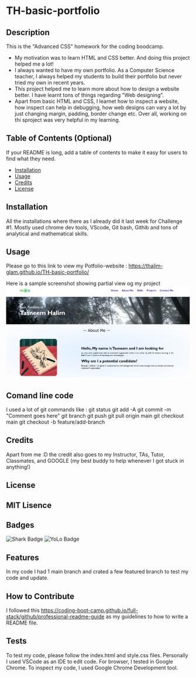 # TH-basic-portfolio

## Description

This is the "Advanced CSS" homework for the coding boodcamp. 
- My motivation was to learn HTML and CSS better. And doing this project helped me a lot!
- I always wanted to have my own portfolio. As a Computer Science teacher, I always helped my students to build their portfolio but never tried my own in recent years.
- This project helped me to learn more about how to design a website better. I have learnt tons of things regarding "Web designing".
- Apart from basic HTML and CSS, I learnet how to inspect a website, how inspect can help in debugging, how web designs can vary a lot by just changing margin, padding, border change etc. Over all, working on thi sproject was very helpful in my learning.

## Table of Contents (Optional)

If your README is long, add a table of contents to make it easy for users to find what they need.

- [Installation](#installation)
- [Usage](#usage)
- [Credits](#credits)
- [License](#license)

## Installation

All the installations where there as I already did it last week for Challenge #1. Mostly used chrome dev tools, VScode, Git bash, Githib and tons of analytical and mathematical skills.

## Usage

Please go to this link to view my Potfolio-website : https://thalim-glam.github.io/TH-basic-portfolio/

Here is a sample screenshot showing partial view og my project
![Screenshot of my Personal portfolio](images/Screenshot.jpg)

## Comand line code

I used a lot of git commands like :
git status
git add -A
git commit -m "Comment goes here"
git branch
git push
git pull origin main
git checkout main
git checkout -b feature/add-branch

## Credits

Apart from me :D the credit also goes to my Instructor, TAs, Tutor, Classmates, and GOOGLE (my best buddy to help whenever I got stuck in anything!)

## License

MIT Lisence
---

## Badges

![Shark Badge](https://github.com/users/thalim-glam/achievements/pull-shark)
![YoLo Badge](https://github.com/users/thalim-glam/achievements/yolo)

## Features

In my code I had 1 main branch and crated a few featured branch to test my code and update.

## How to Contribute

I followed this https://coding-boot-camp.github.io/full-stack/github/professional-readme-guide as my guidelines to how to write a README file.

## Tests

To test my code, please follow the index.html and style.css files.
Personally I used VSCode as an IDE to edit code.
For browser, I tested in Google Chrome.
To inspect my code, I used Google Chrome Development tool.
